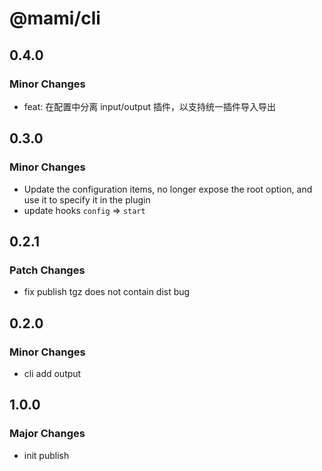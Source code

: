 # @mami/cli

## 0.4.0

### Minor Changes

- feat: 在配置中分离 input/output 插件，以支持统一插件导入导出

## 0.3.0

### Minor Changes

- Update the configuration items, no longer expose the root option, and use it to specify it in the plugin
- update hooks `config` => `start`

## 0.2.1

### Patch Changes

- fix publish tgz does not contain dist bug

## 0.2.0

### Minor Changes

- cli add output

## 1.0.0

### Major Changes

- init publish
